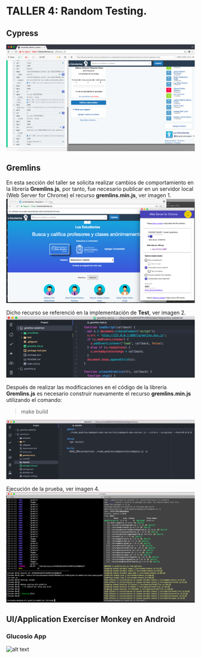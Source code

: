 # TALLER 4: Random Testing.

## Cypress
![alt text](cypress/images/cypress01.png)

## Gremlins
En esta sección del taller se solicita realizar cambios de comportamiento en la librería **Gremlins.js**, por tanto, fue necesario publicar en un servidor local (Web Server for Chrome) el recurso **__gremlins.min.js__**, ver imagen 1.
![Imagen 1](gremlins/images/gremlins01.png)

Dicho recurso se referenció en la implementación de **Test**, ver imagen 2.
![Imagen 2](gremlins/images/gremlins02.png)

Después de realizar las modificaciones en el código de la librería **Gremlins.js** es necesario construir nuevamente el recurso **__gremlins.min.js__** utilizando el comando:
> make build

![Imagen 3](gremlins/images/gremlins03.png)

Ejecución de la prueba, ver imagen 4.
![Imagen 4](gremlins/images/gremlins04.png)

## UI/Application Exerciser Monkey en Android
### Glucosio App
![alt text](monkey_mobile/monkey_glucosio.gif)
